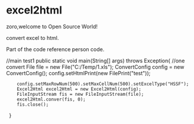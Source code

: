 # excel2html

zoro,welcome to Open Source World!

convert excel to html.

Part of the code reference person code.

  //main test1
	public static void main(String[] args) throws Exception{
    //one convert
		File file = new File("C:/Temp/1.xls");
		ConvertConfig config = new ConvertConfig();
		config.setHtmlPrint(new FilePrint("test"));
		
		config.setMaxRowNum(500).setMaxCellNum(500).setExcelType("HSSF");
		Excel2Html excel2Html = new Excel2Html(config);
		FileInputStream fis = new FileInputStream(file);
		excel2Html.conver(fis, 0);
		fis.close();
   } 
  
